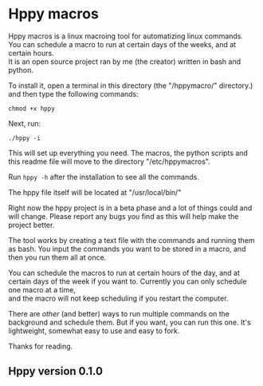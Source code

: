 # Hppy macros


Hppy macros is a linux macroing tool for automatizing linux commands.  
You can schedule a macro to run at certain days of the weeks, and at certain hours.  
It is an open source project ran by me (the creator) written in bash and python.  

To install it, open a terminal in this directory (the "/hppymacro/" directory.) and then type the following commands:  

`chmod +x hppy`  

Next, run:  

`./hppy -i`  

This will set up everything you need. The macros, the python scripts and this readme file will move to the directory "/etc/hppymacros".  

Run `hppy -h` after the installation to see all the commands.  

The hppy file itself will be located at "/usr/local/bin/"  

Right now the hppy project is in a beta phase and a lot of things could and will change. Please report any bugs you find as this will help make the project better.  

The tool works by creating a text file with the commands and running them as bash. You input the commands you want to be stored in a macro, and then you run them all at once.  

You can schedule the macros to run at certain hours of the day, and at certain days of the week if you want to. Currently you can only schedule one macro at a time,  
and the macro will not keep scheduling if you restart the computer.  

There are _other_ (and better) ways to run multiple commands on the background and schedule them. But if you want, you can run this one. It's lightweight,
somewhat easy to use and easy to fork.  

Thanks for reading.  

## Hppy version 0.1.0

